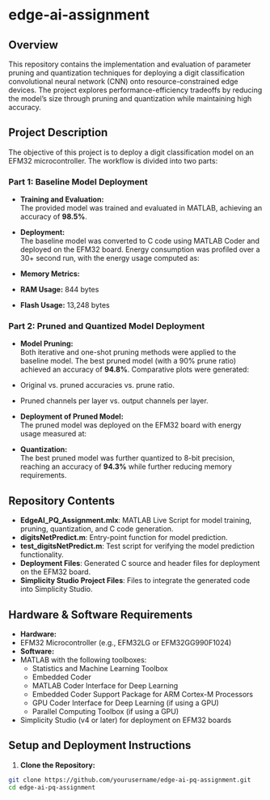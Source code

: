 # edge-ai-assignment

## Overview

This repository contains the implementation and evaluation of parameter pruning and quantization techniques for deploying a digit classification convolutional neural network (CNN) onto resource-constrained edge devices. The project explores performance-efficiency tradeoffs by reducing the model’s size through pruning and quantization while maintaining high accuracy.

## Project Description

The objective of this project is to deploy a digit classification model on an EFM32 microcontroller. The workflow is divided into two parts:

### Part 1: Baseline Model Deployment
- **Training and Evaluation:**  
  The provided model was trained and evaluated in MATLAB, achieving an accuracy of **98.5%**.
- **Deployment:**  
  The baseline model was converted to C code using MATLAB Coder and deployed on the EFM32 board. Energy consumption was profiled over a 30+ second run, with the energy usage computed as:  


- **Memory Metrics:**  
- **RAM Usage:** 844 bytes  
- **Flash Usage:** 13,248 bytes

### Part 2: Pruned and Quantized Model Deployment
- **Model Pruning:**  
Both iterative and one-shot pruning methods were applied to the baseline model. The best pruned model (with a 90% prune ratio) achieved an accuracy of **94.8%**. Comparative plots were generated:
- Original vs. pruned accuracies vs. prune ratio.
- Pruned channels per layer vs. output channels per layer.
- **Deployment of Pruned Model:**  
The pruned model was deployed on the EFM32 board with energy usage measured at:  


- **Quantization:**  
The best pruned model was further quantized to 8-bit precision, reaching an accuracy of **94.3%** while further reducing memory requirements.

## Repository Contents

- **EdgeAI_PQ_Assignment.mlx**: MATLAB Live Script for model training, pruning, quantization, and C code generation.
- **digitsNetPredict.m**: Entry-point function for model prediction.
- **test_digitsNetPredict.m**: Test script for verifying the model prediction functionality.
- **Deployment Files**: Generated C source and header files for deployment on the EFM32 board.
- **Simplicity Studio Project Files**: Files to integrate the generated code into Simplicity Studio.

## Hardware & Software Requirements

- **Hardware:**  
- EFM32 Microcontroller (e.g., EFM32LG or EFM32GG990F1024)
- **Software:**  
- MATLAB with the following toolboxes:  
  - Statistics and Machine Learning Toolbox  
  - Embedded Coder  
  - MATLAB Coder Interface for Deep Learning  
  - Embedded Coder Support Package for ARM Cortex-M Processors  
  - GPU Coder Interface for Deep Learning (if using a GPU)  
  - Parallel Computing Toolbox (if using a GPU)
- Simplicity Studio (v4 or later) for deployment on EFM32 boards

## Setup and Deployment Instructions

1. **Clone the Repository:**
 ```bash
 git clone https://github.com/yourusername/edge-ai-pq-assignment.git
 cd edge-ai-pq-assignment
